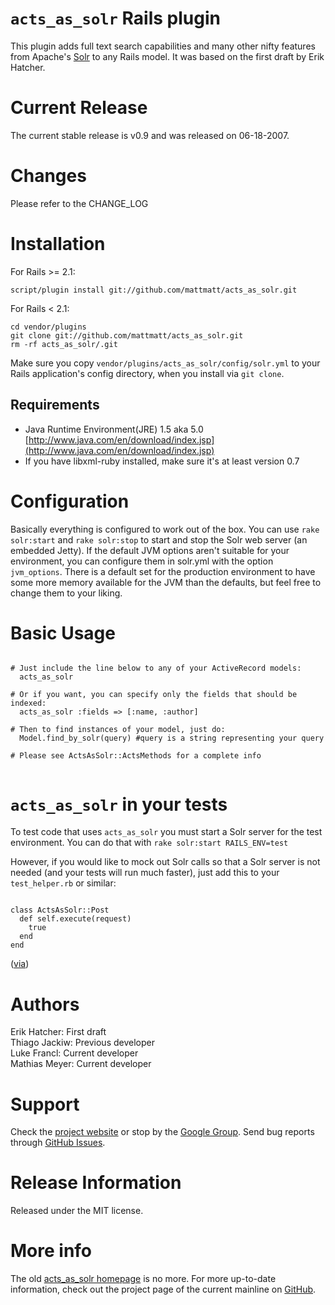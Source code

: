 `acts_as_solr` Rails plugin
======
This plugin adds full text search capabilities and many other nifty features from Apache's [Solr](http://lucene.apache.org/solr/) to any Rails model.
It was based on the first draft by Erik Hatcher.

Current Release
======
The current stable release is v0.9 and was released on 06-18-2007.

Changes
======
Please refer to the CHANGE_LOG

Installation
======

For Rails >= 2.1:

    script/plugin install git://github.com/mattmatt/acts_as_solr.git

For Rails < 2.1:

    cd vendor/plugins
    git clone git://github.com/mattmatt/acts_as_solr.git
    rm -rf acts_as_solr/.git

Make sure you copy `vendor/plugins/acts_as_solr/config/solr.yml` to your Rails
application's config directory, when you install via `git clone`.

Requirements
------
* Java Runtime Environment(JRE) 1.5 aka 5.0 [http://www.java.com/en/download/index.jsp](http://www.java.com/en/download/index.jsp)
* If you have libxml-ruby installed, make sure it's at least version 0.7

Configuration
======
Basically everything is configured to work out of the box. You can use `rake solr:start` and `rake solr:stop`
to start and stop the Solr web server (an embedded Jetty). If the default JVM options aren't suitable for
your environment, you can configure them in solr.yml with the option `jvm_options`. There is a default
set for the production environment to have some more memory available for the JVM than the defaults, but
feel free to change them to your liking.

Basic Usage
======
<pre><code>
# Just include the line below to any of your ActiveRecord models:
  acts_as_solr

# Or if you want, you can specify only the fields that should be indexed:
  acts_as_solr :fields => [:name, :author]

# Then to find instances of your model, just do:
  Model.find_by_solr(query) #query is a string representing your query

# Please see ActsAsSolr::ActsMethods for a complete info

</code></pre>


`acts_as_solr` in your tests
======
To test code that uses `acts_as_solr` you must start a Solr server for the test environment. You can do that with `rake solr:start RAILS_ENV=test`

However, if you would like to mock out Solr calls so that a Solr server is not needed (and your tests will run much faster), just add this to your `test_helper.rb` or similar:

<pre><code>
class ActsAsSolr::Post
  def self.execute(request)
    true
  end
end
</pre></code>

([via](http://www.subelsky.com/2007/10/actsassolr-capistranhttpwwwbloggercomim.html#c1646308013209805416))

Authors
======
Erik Hatcher: First draft<br>
Thiago Jackiw: Previous developer<br>
Luke Francl: Current developer<br>
Mathias Meyer: Current developer<br>

Support
=======

Check the [project website](http://mattmatt.github.com/acts_as_solr) or stop by the [Google Group](http://groups.google.com/group/acts_as_solr). Send bug reports through [GitHub Issues](http://github.com/mattmatt/acts_as_solr/issues).

Release Information
======
Released under the MIT license.

More info
======
The old [acts_as_solr homepage](http://acts-as-solr.railsfreaks.com) is no more. For more up-to-date information, check out the project page of the current mainline on [GitHub](http://github.com/mattmatt/acts_as_solr/wikis).